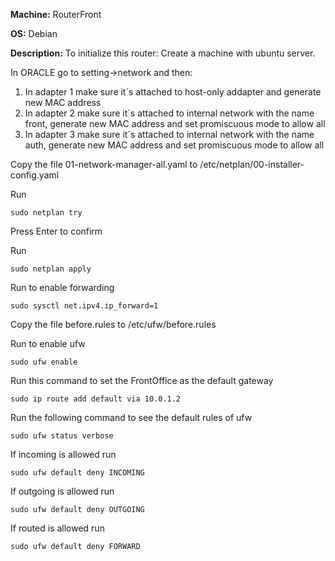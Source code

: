 **Machine:** RouterFront

**OS:** Debian

**Description:** To initialize this router:
Create a machine with ubuntu server.

In ORACLE go to setting->network and then:
1. In adapter 1 make sure it´s attached to host-only addapter and generate new MAC address
2. In adapter 2 make sure it´s attached to internal network with the name front, generate new MAC address and set promiscuous mode to allow all
3. In adapter 3 make sure it´s attached to internal network with the name auth, generate new MAC address and set promiscuous mode to allow all

Copy the file 01-network-manager-all.yaml to /etc/netplan/00-installer-config.yaml

Run 
```
sudo netplan try
```
Press Enter to confirm

Run
```
sudo netplan apply
```
Run to enable forwarding
```
sudo sysctl net.ipv4.ip_forward=1
```
Copy the file before.rules to /etc/ufw/before.rules

Run to enable ufw
```
sudo ufw enable
```
Run this command to set the FrontOffice as the default gateway
```
sudo ip route add default via 10.0.1.2
```

Run the following command to see the default rules of ufw
```
sudo ufw status verbose
```
If incoming is allowed run
```
sudo ufw default deny INCOMING
```
If outgoing is allowed run
```
sudo ufw default deny OUTGOING
```
If routed is allowed run
```
sudo ufw default deny FORWARD
```
